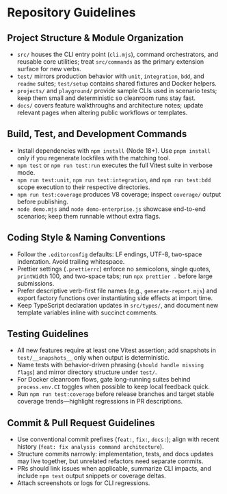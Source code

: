 # Repository Guidelines

## Project Structure & Module Organization
- `src/` houses the CLI entry point (`cli.mjs`), command orchestrators, and reusable core utilities; treat `src/commands` as the primary extension surface for new verbs.
- `test/` mirrors production behavior with `unit`, `integration`, `bdd`, and `readme` suites; `test/setup` contains shared fixtures and Docker helpers.
- `projects/` and `playground/` provide sample CLIs used in scenario tests; keep them small and deterministic so cleanroom runs stay fast.
- `docs/` covers feature walkthroughs and architecture notes; update relevant pages when altering public workflows or templates.

## Build, Test, and Development Commands
- Install dependencies with `npm install` (Node 18+). Use `pnpm install` only if you regenerate lockfiles with the matching tool.
- `npm test` or `npm run test:run` executes the full Vitest suite in verbose mode.
- `npm run test:unit`, `npm run test:integration`, and `npm run test:bdd` scope execution to their respective directories.
- `npm run test:coverage` produces V8 coverage; inspect `coverage/` output before publishing.
- `node demo.mjs` and `node demo-enterprise.js` showcase end-to-end scenarios; keep them runnable without extra flags.

## Coding Style & Naming Conventions
- Follow the `.editorconfig` defaults: LF endings, UTF-8, two-space indentation. Avoid trailing whitespace.
- Prettier settings (`.prettierrc`) enforce no semicolons, single quotes, `printWidth` 100, and two-space tabs; run `npx prettier .` before large submissions.
- Prefer descriptive verb-first file names (e.g., `generate-report.mjs`) and export factory functions over instantiating side effects at import time.
- Keep TypeScript declaration updates in `src/types/`, and document new template variables inline with succinct comments.

## Testing Guidelines
- All new features require at least one Vitest assertion; add snapshots in `test/__snapshots__` only when output is deterministic.
- Name tests with behavior-driven phrasing (`should handle missing flags`) and mirror directory structure under `test/`.
- For Docker cleanroom flows, gate long-running suites behind `process.env.CI` toggles when possible to keep local feedback quick.
- Run `npm run test:coverage` before release branches and target stable coverage trends—highlight regressions in PR descriptions.

## Commit & Pull Request Guidelines
- Use conventional commit prefixes (`feat:`, `fix:`, `docs:`); align with recent history (`feat: fix analysis command architecture`).
- Structure commits narrowly: implementation, tests, and docs updates may live together, but unrelated refactors need separate commits.
- PRs should link issues when applicable, summarize CLI impacts, and include `npm test` output snippets or coverage deltas.
- Attach screenshots or logs for CLI regressions.
